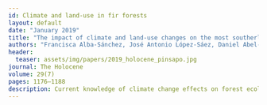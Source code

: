 ```yaml
---
id: Climate and land-use in fir forests
layout: default
date: "January 2019"
title: "The impact of climate and land-use changes on the most southerly fir forests (Abies pinsapo) in Europe."
authors: "Francisca Alba-Sánchez, José Antonio López-Sáez, Daniel Abel-Schaad, Silvia Sabariego Ruiz, Sebastián Pérez-Díaz, Antonio González-Hernández, and Juan Carlos Linares" 
header:
  teaser: assets/img/papers/2019_holocene_pinsapo.jpg
journal: The Holocene
volume: 29(7)
pages: 1176–1188 
description: Current knowledge of climate change effects on forest ecology and species conservation should be linked to understanding of the past-time. Abies pinsapo forests constitute a model of an endangered ecosystem, highly vulnerable to ongoing warming, whose populations have been declining for centuries, while the drivers of this local depletion trend remain poorly understood. We hypothesized that long-term disturbances, both human- and natural-induced, have shaped A. pinsapo forests, contributing to these decline processes. Until today, studies using fossil pollen record to identify past climate impacts and land-use changes on A. pinsapo populations have not been done. Here, we investigate forests’ dynamics since the late Holocene (1180 cal. AD to present) in Southern Iberian Peninsula from a fossil pollen record by comparing the results obtained with climate fluctuations and land-uses changes. The pollen sequence shows a phase of stability during the Islamic Period (~1180–1400 cal. AD; ‘Medieval Climate Anomaly’), followed by increasing degradation at Christian Period concurrent with ‘Little Ice Age’ (LIA) (ca. 1487–1530 cal. AD). The Modern Period (1530–1800 cal. AD; LIA) is linked to intensive forest management, related to the naval industry. Afterwards, a progressive reduction is recorded during the Contemporary Age period (‘Industrial Period’) until ‘Recent Warming’. In short, historical severe forest management coupled with increasing aridity since LIA appear to influence A. pinsapo forest current species composition and poor structural diversity. These disturbances might be limiting the resilience of A. pinsapo forests under a climate change scenario. A selected forest management could promote a more complex forest structure.
---
```

